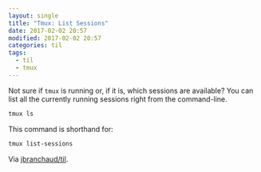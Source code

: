 ```yaml
---
layout: single
title: "Tmux: List Sessions"
date: 2017-02-02 20:57
modified: 2017-02-02 20:57
categories: til
tags:
  - til
  - tmux
---
```


Not sure if `tmux` is running or, if it is, which sessions are available?
You can list all the currently running sessions right from the command-line.

```bash
tmux ls
```

This command is shorthand for:

```bash
tmux list-sessions
```

Via [jbranchaud/til](https://github.com/jbranchaud/til).
